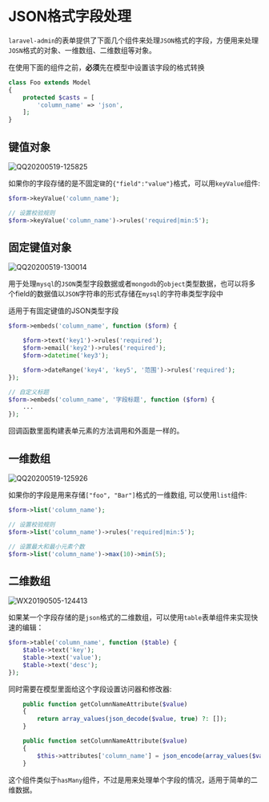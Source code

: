 # JSON格式字段处理

`laravel-admin`的表单提供了下面几个组件来处理`JSON`格式的字段，方便用来处理`JOSN`格式的对象、一维数组、二维数组等对象。

在使用下面的组件之前，**必须**先在模型中设置该字段的格式转换

```php
class Foo extends Model
{
    protected $casts = [
        'column_name' => 'json',
    ];
}
```

## 键值对象

![QQ20200519-125825](https://user-images.githubusercontent.com/1479100/82286657-c70d3400-99d0-11ea-9ff0-c29ba06bcded.png)

如果你的字段存储的是不固定`键`的`{"field":"value"}`格式，可以用`keyValue`组件:

```php
$form->keyValue('column_name');

// 设置校验规则
$form->keyValue('column_name')->rules('required|min:5');
```

## 固定键值对象

![QQ20200519-130014](https://user-images.githubusercontent.com/1479100/82286671-cf656f00-99d0-11ea-8b48-6c49fe74731e.png)

用于处理`mysql`的`JSON`类型字段数据或者`mongodb`的`object`类型数据，也可以将多个field的数据值以`JSON`字符串的形式存储在`mysql`的字符串类型字段中

适用于有固定键值的JSON类型字段

```php
$form->embeds('column_name', function ($form) {

    $form->text('key1')->rules('required');
    $form->email('key2')->rules('required');
    $form->datetime('key3');

    $form->dateRange('key4', 'key5', '范围')->rules('required');
});

// 自定义标题
$form->embeds('column_name', '字段标题', function ($form) {
    ...
});
```

回调函数里面构建表单元素的方法调用和外面是一样的。

## 一维数组

![QQ20200519-125926](https://user-images.githubusercontent.com/1479100/82286670-ce344200-99d0-11ea-8003-6481fa92410e.png)

如果你的字段是用来存储`["foo", "Bar"]`格式的一维数组, 可以使用`list`组件:

```php
$form->list('column_name');

// 设置校验规则
$form->list('column_name')->rules('required|min:5');

// 设置最大和最小元素个数
$form->list('column_name')->max(10)->min(5);
```

## 二维数组

![WX20190505-124413](https://user-images.githubusercontent.com/1479100/57188574-8a8ca880-6f33-11e9-8e64-6dc44976cf68.png)

如果某一个字段存储的是`json`格式的二维数组，可以使用`table`表单组件来实现快速的编辑：

```php
$form->table('column_name', function ($table) {
    $table->text('key');
    $table->text('value');
    $table->text('desc');
});
```

同时需要在模型里面给这个字段设置访问器和修改器:

```php
    public function getColumnNameAttribute($value)
    {
        return array_values(json_decode($value, true) ?: []);
    }

    public function setColumnNameAttribute($value)
    {
        $this->attributes['column_name'] = json_encode(array_values($value));
    }
```

这个组件类似于`hasMany`组件，不过是用来处理单个字段的情况，适用于简单的二维数据。
